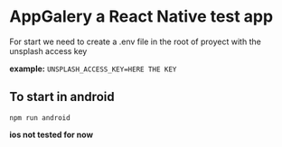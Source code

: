 # AppGalery a React Native test app

For start we need to create a .env file in the root of proyect with the unsplash access key

__example:__
```UNSPLASH_ACCESS_KEY=HERE THE KEY```

## To start in android
```npm run android```

__ios not tested for now__